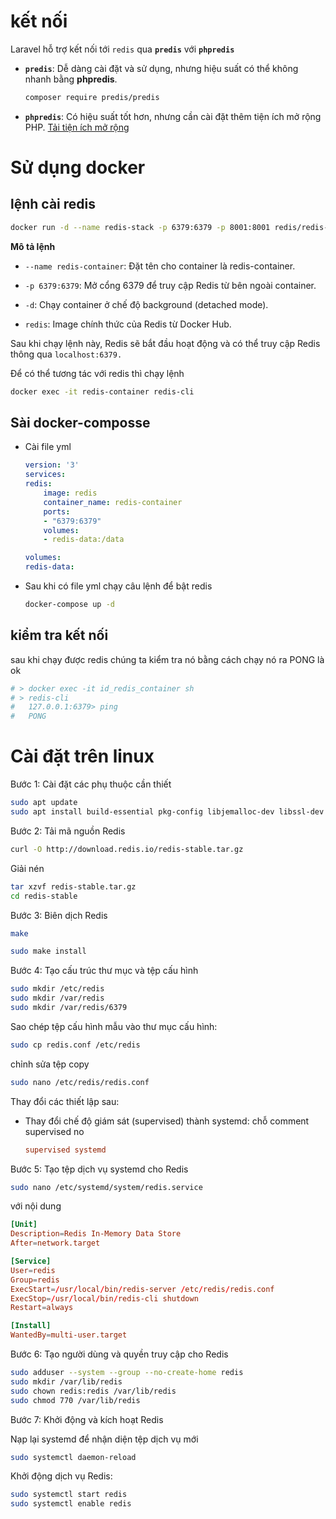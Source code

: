 # kết nối
Laravel hỗ trợ kết nối tới `redis` qua **`predis`** với **`phpredis`**

- **`predis`**: Dễ dàng cài đặt và sử dụng, nhưng hiệu suất có thể không nhanh bằng **phpredis**.

    ```sh
    composer require predis/predis
    ```

- **`phpredis`**: Có hiệu suất tốt hơn, nhưng cần cài đặt thêm tiện ích mở rộng PHP. [Tải tiện ích mở rộng](https://pecl.php.net/package/redis/6.0.2/windows)

# Sử dụng docker 

## lệnh cài redis

```sh
docker run -d --name redis-stack -p 6379:6379 -p 8001:8001 redis/redis-stack:latest
```
**Mô tả lệnh**

- `--name redis-container`: Đặt tên cho container là redis-container.

- `-p 6379:6379`: Mở cổng 6379 để truy cập Redis từ bên ngoài container.

- `-d`: Chạy container ở chế độ background (detached mode).

- `redis`: Image chính thức của Redis từ Docker Hub.

Sau khi chạy lệnh này, Redis sẽ bắt đầu hoạt động và có thể truy cập Redis thông qua `localhost:6379.`

Để có thể tương tác với redis thì chạy lệnh

```sh
docker exec -it redis-container redis-cli
```

## Sài docker-composse

- Cài file yml

    ```yaml
    version: '3'
    services:
    redis:
        image: redis
        container_name: redis-container
        ports:
        - "6379:6379"
        volumes:
        - redis-data:/data

    volumes:
    redis-data:
    ```

- Sau khi có file yml chạy câu lệnh để bật redis

    ```sh
    docker-compose up -d
    ```

## kiểm tra kết nối

sau khi chạy được redis chúng ta kiểm tra nó bằng cách chạy nó ra PONG là ok

```sh
# > docker exec -it id_redis_container sh
# > redis-cli
#   127.0.0.1:6379> ping
#   PONG
```

# Cài đặt trên linux

Bước 1: Cài đặt các phụ thuộc cần thiết

```sh
sudo apt update
sudo apt install build-essential pkg-config libjemalloc-dev libssl-dev -y
```

Bước 2: Tải mã nguồn Redis

```sh
curl -O http://download.redis.io/redis-stable.tar.gz
```
Giải nén

```sh
tar xzvf redis-stable.tar.gz
cd redis-stable
```

Bước 3: Biên dịch Redis

```sh
make
```

```sh
sudo make install
```

Bước 4: Tạo cấu trúc thư mục và tệp cấu hình

```sh
sudo mkdir /etc/redis
sudo mkdir /var/redis
sudo mkdir /var/redis/6379
```

Sao chép tệp cấu hình mẫu vào thư mục cấu hình:

```sh
sudo cp redis.conf /etc/redis
```

chỉnh sửa tệp copy

```sh
sudo nano /etc/redis/redis.conf
```

Thay đổi các thiết lập sau:

+ Thay đổi chế độ giám sát (supervised) thành systemd: chỗ comment supervised no

    ```conf
    supervised systemd
    ```

Bước 5: Tạo tệp dịch vụ systemd cho Redis

```sh
sudo nano /etc/systemd/system/redis.service
```

với nội dung

```conf
[Unit]
Description=Redis In-Memory Data Store
After=network.target

[Service]
User=redis
Group=redis
ExecStart=/usr/local/bin/redis-server /etc/redis/redis.conf
ExecStop=/usr/local/bin/redis-cli shutdown
Restart=always

[Install]
WantedBy=multi-user.target
```

Bước 6: Tạo người dùng và quyền truy cập cho Redis

```sh
sudo adduser --system --group --no-create-home redis
sudo mkdir /var/lib/redis
sudo chown redis:redis /var/lib/redis
sudo chmod 770 /var/lib/redis
```

Bước 7: Khởi động và kích hoạt Redis

Nạp lại systemd để nhận diện tệp dịch vụ mới

```sh
sudo systemctl daemon-reload
```

Khởi động dịch vụ Redis:

```bash
sudo systemctl start redis
sudo systemctl enable redis
```

